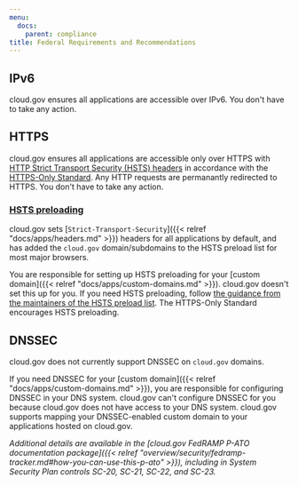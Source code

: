 ```yaml
---
menu:
  docs:
    parent: compliance
title: Federal Requirements and Recommendations
---
```


## IPv6

cloud.gov ensures all applications are accessible over IPv6. You don't have to take any action.

## HTTPS

cloud.gov ensures all applications are accessible only over HTTPS with [HTTP Strict Transport Security (HSTS) headers](https://https.cio.gov/hsts/) in accordance with the [HTTPS-Only Standard](https://https.cio.gov/). Any HTTP requests are permanantly redirected to HTTPS. You don't have to take any action.

### [HSTS preloading](https://https.cio.gov/guide/#options-for-hsts-compliance)

cloud.gov sets [`Strict-Transport-Security`]({{< relref "docs/apps/headers.md" >}}) headers for all applications by default, and has added the `cloud.gov` domain/subdomains to the HSTS preload list for most major browsers.

You are responsible for setting up HSTS preloading for your [custom domain]({{< relref "docs/apps/custom-domains.md" >}}). cloud.gov doesn't set this up for you. If you need HSTS preloading, follow [the guidance from the maintainers of the HSTS preload list](https://hstspreload.org/#opt-in). The HTTPS-Only Standard encourages HSTS preloading.

## DNSSEC

cloud.gov does not currently support DNSSEC on `cloud.gov` domains.

If you need DNSSEC for your [custom domain]({{< relref "docs/apps/custom-domains.md" >}}), you are responsible for configuring DNSSEC in your DNS system. cloud.gov can't configure DNSSEC for you because cloud.gov does not have access to your DNS system. cloud.gov supports mapping your DNSSEC-enabled custom domain to your applications hosted on cloud.gov.


*Additional details are available in the [cloud.gov FedRAMP P-ATO documentation package]({{< relref "overview/security/fedramp-tracker.md#how-you-can-use-this-p-ato" >}}), including in System Security Plan controls SC-20, SC-21, SC-22, and SC-23.*
